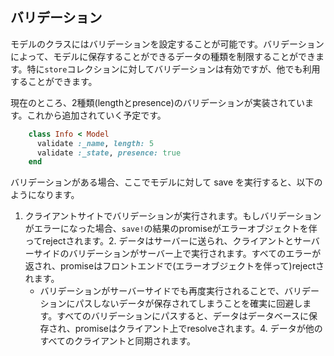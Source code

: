 ## バリデーション

モデルのクラスにはバリデーションを設定することが可能です。バリデーションによって、モデルに保存することができるデータの種類を制限することができます。特に```store```コレクションに対してバリデーションは有効ですが、他でも利用することができます。

現在のところ、2種類(lengthとpresence)のバリデーションが実装されています。これから追加されていく予定です。

```ruby
    class Info < Model
      validate :_name, length: 5
      validate :_state, presence: true
    end
```

バリデーションがある場合、ここでモデルに対して save を実行すると、以下のようになります。

1. クライアントサイトでバリデーションが実行されます。もしバリデーションがエラーになった場合、```save!```の結果のpromiseがエラーオブジェクトを伴ってrejectされます。2. データはサーバーに送られ、クライアントとサーバーサイドのバリデーションがサーバー上で実行されます。すべてのエラーが返され、promiseはフロントエンドで(エラーオブジェクトを伴って)rejectされます。
    - バリデーションがサーバーサイドでも再度実行されることで、バリデーションにパスしないデータが保存されてしまうことを確実に回避します。すべてのバリデーションにパスすると、データはデータベースに保存され、promiseはクライアント上でresolveされます。4. データが他のすべてのクライアントと同期されます。
